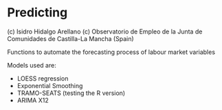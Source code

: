 Predicting
==========
(c) Isidro Hidalgo Arellano
(c) Observatorio de Empleo de la Junta de Comunidades de Castilla-La Mancha (Spain)

Functions to automate the forecasting process of labour market variables

Models used are:
- LOESS regression
- Exponential Smoothing
- TRAMO-SEATS (testing the R version)
- ARIMA X12
